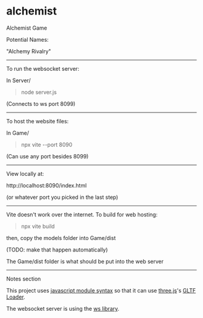 # alchemist
Alchemist Game

Potential Names:

"Alchemy Rivalry"

---

To run the websocket server:

In Server/

> node server.js

(Connects to ws port 8099)

---

To host the website files:

In Game/

> npx vite --port 8090

(Can use any port besides 8099)

---

View locally at:

http://localhost:8090/index.html

(or whatever port you picked in the last step)

---

Vite doesn't work over the internet. To build for web hosting:

> npx vite build

then, copy the models folder into Game/dist

(TODO: make that happen automatically)

The Game/dist folder is what should be put into the web server

---

Notes section

This project uses [javascript module syntax](https://developer.mozilla.org/en-US/docs/Web/JavaScript/Guide/Modules) so that it can use [three.js](https://threejs.org/)'s [GLTF Loader](https://threejs.org/docs/index.html#examples/en/loaders/GLTFLoader).

The websocket server is using the [ws library](https://github.com/websockets/ws).


